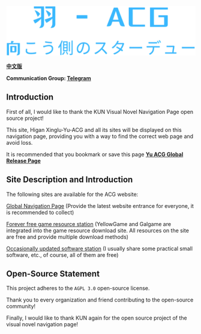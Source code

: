 ![Yu-ACG-nav](https://raw.githubusercontent.com/T1hu/Yu-ACG-nav/refs/heads/main/logo.png)

**[中文版](/docs/README_zh_cn.md)**
  
**Communication Group: [Telegram](https://t.me/xiaoyuO721)**


  
## Introduction

First of all, I would like to thank the KUN Visual Novel Navigation Page open source project!

This site, Higan Xinglu-Yu-ACG and all its sites will be displayed on this navigation page, providing you with a way to find the correct web page and avoid loss.

It is recommended that you bookmark or save this page **[Yu ACG Global Release Page](https://yugal.cc)**
  
## Site Description and Introduction

The following sites are available for the ACG website:

[Global Navigation Page](https://yugal.cc) (Provide the latest website entrance for everyone, it is recommended to collect)

[Forever free game resource station](https://seve.yugal.cc) (YellowGame and Galgame are integrated into the game resource download site. All resources on the site are free and provide multiple download methods)

[Occasionally updated software station](https://xy.yugal.cc) (I usually share some practical small software, etc., of course, all of them are free)

## Open-Source Statement

This project adheres to the `AGPL 3.0` open-source license.

Thank you to every organization and friend contributing to the open-source community!

Finally, I would like to thank KUN again for the open source project of the visual novel navigation page!
